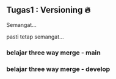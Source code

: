 ## Tugas1 : Versioning 🔥

Semangat... 

pasti tetap semangat...

### belajar three way merge - main

### belajar three way merge - develop
